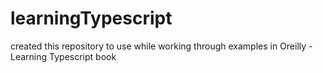 # learningTypescript
created this repository to use while working through examples in Oreilly - Learning Typescript book
